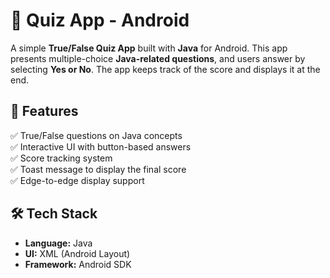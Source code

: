 # 📌 Quiz App - Android  

A simple **True/False Quiz App** built with **Java** for Android. This app presents multiple-choice **Java-related questions**, and users answer by selecting **Yes or No**. The app keeps track of the score and displays it at the end.  

## 🚀 Features  
✅ True/False questions on Java concepts  
✅ Interactive UI with button-based answers  
✅ Score tracking system  
✅ Toast message to display the final score  
✅ Edge-to-edge display support  

## 🛠️ Tech Stack  
- **Language:** Java  
- **UI:** XML (Android Layout)  
- **Framework:** Android SDK  
